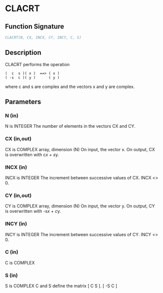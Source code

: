 # CLACRT

## Function Signature

```fortran
CLACRT(N, CX, INCX, CY, INCY, C, S)
```

## Description


 CLACRT performs the operation

    (  c  s )( x )  ==> ( x )
    ( -s  c )( y )      ( y )

 where c and s are complex and the vectors x and y are complex.

## Parameters

### N (in)

N is INTEGER The number of elements in the vectors CX and CY.

### CX (in,out)

CX is COMPLEX array, dimension (N) On input, the vector x. On output, CX is overwritten with c*x + s*y.

### INCX (in)

INCX is INTEGER The increment between successive values of CX. INCX <> 0.

### CY (in,out)

CY is COMPLEX array, dimension (N) On input, the vector y. On output, CY is overwritten with -s*x + c*y.

### INCY (in)

INCY is INTEGER The increment between successive values of CY. INCY <> 0.

### C (in)

C is COMPLEX

### S (in)

S is COMPLEX C and S define the matrix [ C S ]. [ -S C ]

